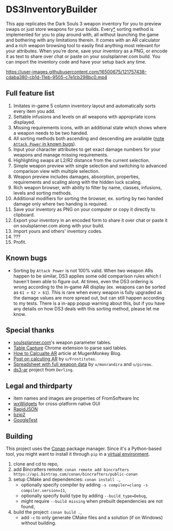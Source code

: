 # DS3InventoryBuilder

This app replicates the Dark Souls 3 weapon inventory for you to preview swaps or just store weapons for your builds.
Every[\*](#known-bugs) sorting method is implemented for you to play around with, all without launching the game and bothering with any limitations therein.
It comes with an AR calculator and a rich weapon browsing tool to easily find anything most relevant for your attributes.
When you're done, save your inventory as a PNG, or encode it as text to share over chat or paste on your soulsplanner.com build.
You can import the inventory code and have your setup back any time.

https://user-images.githubusercontent.com/16500675/121757438-cdaba380-cb1d-11eb-9505-c7e1cb298bc0.mp4

## Full feature list
1. Imitates in-game 5 column inventory layout and automatically sorts every item you add.
2. Settable infusions and levels on all weapons with appropriate icons displayed.
3. Missing requirements icons, with an additional state which shows where a weapon needs to be two handed.
4. All sorting methods both ascending and descending are available ([note `Attack Power` in known bugs](#known-bugs)).
5. Input your character attributes to get exact damage numbers for your weapons and manage missing requirements.
6. Highlighting swaps at L2/R2 distance from the current selection.
7. Simple weapon preview with single selection and switching to advanced comparison view with multiple selection.
8. Weapon preview includes damages, absorption, properties, requirements and scaling along with the hidden luck scaling.
9. Rich weapon browser, with ability to filter by name, classes, infusions, levels and sorting methods.
10. Additional modifiers for sorting the browser, ex. sorting by two handed damage only where two handing is required.
11. Save your inventory as PNG on your computer or copy it directly to clipboard.
12. Export your inventory in an encoded form to share it over chat or paste it on soulsplanner.com along with your build.
13. Import yours and others' inventory codes.
14. ???
15. Profit.

## Known bugs
* Sorting by `Attack Power` is not 100% valid.
When two weapon ARs happen to be similar, DS3 applies some odd comparison rules which I haven't been able to figure out.
At times, even the DS3 ordering is wrong according to the in-game AR display (ex. weapons can be sorted as `61 > 62 > 61`).
This is rare when every weapon is fully upgraded as the damage values are more spread out, but can still happen according to my tests.
There is a in-app popup warning about this, but if you have any details on how DS3 deals with this sorting method, please let me know.

## Special thanks
* [soulsplanner.com](https://soulsplanner.com)'s weapon parameter tables.
* [Table Capture](https://chrome.google.com/webstore/detail/table-capture/iebpjdmgckacbodjpijphcplhebcmeop) Chrome extension to parse said tables.
* [How to Calcualte AR](https://blog.mugenmonkey.com/2016/07/22/how-to-calculate-ar.html) article at MugenMonkey Blog.
* [Post on calcuting AR](https://www.reddit.com/r/darksouls3/comments/4gqrpy/how_to_calculate_attack_rating_of_any_weapon_at/) by `u/Frostitutes`.
* [Spreadsheet with full weapon data](https://www.reddit.com/r/darksouls3/comments/4j3o40/spreadsheet_with_full_ar_calculation/) by `u/monrandira` and `u/pireax`.
* [ds3-ar](https://github.com/Derling/ds3-ar/tree/master/src) project from `Derling`.

## Legal and thirdparty
* Item names and images are properties of FromSoftware Inc
* [wxWidgets](https://www.wxwidgets.org/) for cross-platform native GUI
* [RapidJSON](https://rapidjson.org/)
* [bzip2](https://www.sourceware.org/bzip2/)
* [GoogleTest](https://github.com/google/googletest)

## Building
This project uses the [Conan](https://docs.conan.io/en/latest/installation.html) package manager.
Since it's a Python-based tool, you might want to install it through `pip` in a [virtual environment](https://packaging.python.org/guides/installing-using-pip-and-virtual-environments/#creating-a-virtual-environment).
1. clone and cd to repo,
1. add Bincrafters remote: `conan remote add bincrafters https://api.bintray.com/conan/bincrafters/public-conan`
1. setup CMake and dependencies: `conan install .`,
    * optionally specify compiler by adding `-s compiler=clang -s compiler.version=11`,
    * optionally specify build type by adding `--build_type=Debug`,
    * might require `--build missing` when prebuilt dependencies are not found,
1. build the project: `conan build .`,
    * add `-c` to only generate CMake files and a solution (if on Windows) without building.

